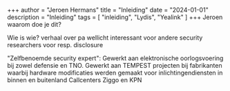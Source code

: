 +++
author = "Jeroen Hermans"
title = "Inleiding"
date = "2024-01-01"
description = "Inleiding"
tags = [
    "inleiding", "Lydis", "Yealink"
]
+++
Jeroen waarom doe je dit?
<!--more-->
Wie is wie?
verhaal over pa
wellicht interessant voor andere security researchers voor resp. disclosure

"Zelfbenoemde security expert":
Gewerkt aan elektronische oorlogsvoering bij zowel defensie en TNO.
Gewerkt aan TEMPEST projecten bij fabrikanten waarbij hardware modificaties werden gemaakt voor inlichtingendiensten
in binnen en buitenland
Callcenters
Ziggo en KPN

